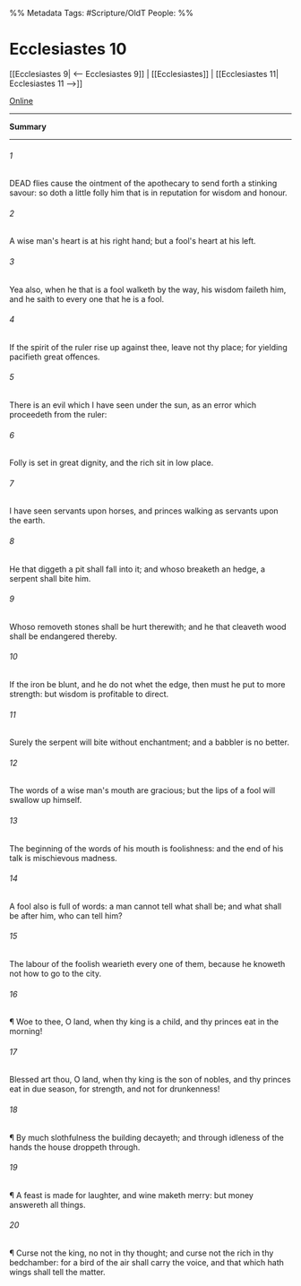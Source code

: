 

%% Metadata
Tags: #Scripture/OldT
People: 
%%
# Ecclesiastes 10
[[Ecclesiastes 9| <-- Ecclesiastes 9]] | [[Ecclesiastes]] | [[Ecclesiastes 11| Ecclesiastes 11 -->]]

[Online](https://churchofjesuschrist.org/study/scriptures/ot/eccl/10?lang=eng)

---
__Summary__



---

###### 1
DEAD flies cause the ointment of the apothecary to send forth a stinking savour: so doth a little folly him that is in reputation for wisdom and honour.
###### 2
A wise man's heart is at his right hand; but a fool's heart at his left.
###### 3
Yea also, when he that is a fool walketh by the way, his wisdom faileth him, and he saith to every one that he is a fool.
###### 4
If the spirit of the ruler rise up against thee, leave not thy place; for yielding pacifieth great offences.
###### 5
There is an evil which I have seen under the sun, as an error which proceedeth from the ruler:
###### 6
Folly is set in great dignity, and the rich sit in low place.
###### 7
I have seen servants upon horses, and princes walking as servants upon the earth.
###### 8
He that diggeth a pit shall fall into it; and whoso breaketh an hedge, a serpent shall bite him.
###### 9
Whoso removeth stones shall be hurt therewith; and he that cleaveth wood shall be endangered thereby.
###### 10
If the iron be blunt, and he do not whet the edge, then must he put to more strength: but wisdom is profitable to direct.
###### 11
Surely the serpent will bite without enchantment; and a babbler is no better.
###### 12
The words of a wise man's mouth are gracious; but the lips of a fool will swallow up himself.
###### 13
The beginning of the words of his mouth is foolishness: and the end of his talk is mischievous madness.
###### 14
A fool also is full of words: a man cannot tell what shall be; and what shall be after him, who can tell him?
###### 15
The labour of the foolish wearieth every one of them, because he knoweth not how to go to the city.
###### 16
¶ Woe to thee, O land, when thy king is a child, and thy princes eat in the morning!
###### 17
Blessed art thou, O land, when thy king is the son of nobles, and thy princes eat in due season, for strength, and not for drunkenness!
###### 18
¶ By much slothfulness the building decayeth; and through idleness of the hands the house droppeth through.
###### 19
¶ A feast is made for laughter, and wine maketh merry: but money answereth all things.
###### 20
¶ Curse not the king, no not in thy thought; and curse not the rich in thy bedchamber: for a bird of the air shall carry the voice, and that which hath wings shall tell the matter.



